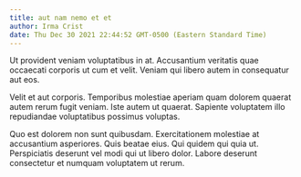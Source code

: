 ```yaml
---
title: aut nam nemo et et
author: Irma Crist
date: Thu Dec 30 2021 22:44:52 GMT-0500 (Eastern Standard Time)
---
```

Ut provident veniam voluptatibus in at. Accusantium veritatis quae occaecati corporis ut cum et velit. Veniam qui libero autem in consequatur aut eos.

 Velit et aut corporis. Temporibus molestiae aperiam quam dolorem quaerat autem rerum fugit veniam. Iste autem ut quaerat. Sapiente voluptatem illo repudiandae voluptatibus possimus voluptas.

 Quo est dolorem non sunt quibusdam. Exercitationem molestiae at accusantium asperiores. Quis beatae eius. Qui quidem qui quia ut. Perspiciatis deserunt vel modi qui ut libero dolor. Labore deserunt consectetur et numquam voluptatem ut rerum.